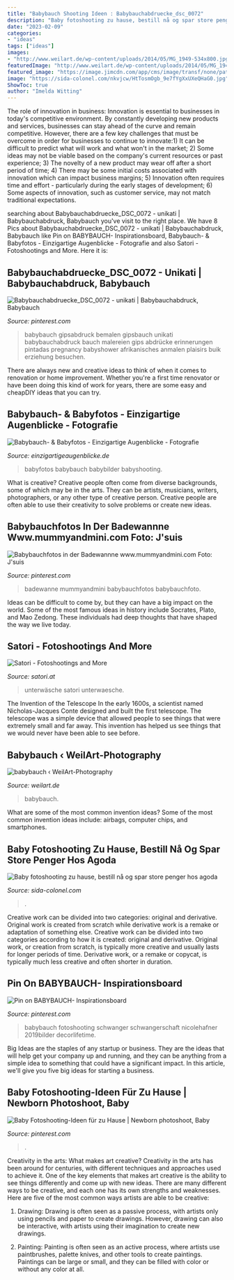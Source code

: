 ```yaml
---
title: "Babybauch Shooting Ideen : Babybauchabdruecke_dsc_0072"
description: "Baby fotoshooting zu hause, bestill nå og spar store penger hos agoda"
date: "2023-02-09"
categories:
- "ideas"
tags: ["ideas"]
images:
- "http://www.weilart.de/wp-content/uploads/2014/05/MG_1949-534x800.jpg"
featuredImage: "http://www.weilart.de/wp-content/uploads/2014/05/MG_1949-534x800.jpg"
featured_image: "https://image.jimcdn.com/app/cms/image/transf/none/path/s8b1d1366e7fb33b7/image/ibe72d4da9b63e879/version/1423861184/babyfotos-babyshooting-babybilder-neugeborenenbilder-neugebornenshooting-neugeborenenfotografie-babyfotograf-neuss-grevenbroich-köln-düsseldorf-aaachen-mönchengladbach.jpg"
image: "https://sida-colonel.com/nkvjcw/HtTosmOgb_9e7fYgXxUXeQHaG0.jpg"
ShowToc: true
author: "Imelda Witting"
---
```



The role of innovation in business:
Innovation is essential to businesses in today's competitive environment. By constantly developing new products and services, businesses can stay ahead of the curve and remain competitive. However, there are a few key challenges that must be overcome in order for businesses to continue to innovate:1) It can be difficult to predict what will work and what won't in the market; 2) Some ideas may not be viable based on the company's current resources or past experience; 3) The novelty of a new product may wear off after a short period of time; 4) There may be some initial costs associated with innovation which can impact business margins; 5) Innovation often requires time and effort - particularly during the early stages of development; 6) Some aspects of innovation, such as customer service, may not match traditional expectations.

	

		
searching about Babybauchabdruecke_DSC_0072 - unikati | Babybauchabdruck, Babybauch you've visit to the right place. We have 8 Pics about Babybauchabdruecke_DSC_0072 - unikati | Babybauchabdruck, Babybauch like Pin on BABYBAUCH- Inspirationsboard, Babybauch- &amp; Babyfotos - Einzigartige Augenblicke - Fotografie and also Satori - Fotoshootings and More. Here it is:
		
    
## Babybauchabdruecke_DSC_0072 - Unikati | Babybauchabdruck, Babybauch

<img loading=lazy src="https://i.pinimg.com/736x/89/21/50/892150f64b786220bd98d05bc3b3132f.jpg" onerror="this.onerror=null;this.src='https://tse1.mm.bing.net/th?id=OIP.xezWodZxwXNtKucj54Pt5QHaLB&amp;pid=15.1';" alt="Babybauchabdruecke_DSC_0072 - unikati | Babybauchabdruck, Babybauch">

_Source: pinterest.com_

>babybauch gipsabdruck bemalen gipsbauch unikati babybauchabdruck bauch malereien gips abdrücke erinnerungen pintadas pregnancy babyshower afrikanisches anmalen plaisirs buik erziehung besuchen. 

	

There are always new and creative ideas to think of when it comes to renovation or home improvement. Whether you're a first time renovator or have been doing this kind of work for years, there are some easy and cheapDIY ideas that you can try.

    
## Babybauch- &amp; Babyfotos - Einzigartige Augenblicke - Fotografie

<img loading=lazy src="https://image.jimcdn.com/app/cms/image/transf/none/path/s8b1d1366e7fb33b7/image/ibe72d4da9b63e879/version/1423861184/babyfotos-babyshooting-babybilder-neugeborenenbilder-neugebornenshooting-neugeborenenfotografie-babyfotograf-neuss-grevenbroich-köln-düsseldorf-aaachen-mönchengladbach.jpg" onerror="this.onerror=null;this.src='https://tse4.mm.bing.net/th?id=OIP.LshRXQpZ3BclWVoL81lPtQHaFW&amp;pid=15.1';" alt="Babybauch- &amp; Babyfotos - Einzigartige Augenblicke - Fotografie">

_Source: einzigartigeaugenblicke.de_

>babyfotos babybauch babybilder babyshooting. 

	

What is creative?
Creative people often come from diverse backgrounds, some of which may be in the arts. They can be artists, musicians, writers, photographers, or any other type of creative person. Creative people are often able to use their creativity to solve problems or create new ideas.

    
## Babybauchfotos In Der Badewannne Www.mummyandmini.com Foto: J&#039;suis

<img loading=lazy src="https://i.pinimg.com/736x/c6/df/78/c6df78f4f2001796b09bdb83aefa4609--bathtubs-indoor.jpg" onerror="this.onerror=null;this.src='https://tse1.mm.bing.net/th?id=OIP.4TAMHmhoxkyqRrWTyEQn3gHaLH&amp;pid=15.1';" alt="Babybauchfotos in der Badewannne www.mummyandmini.com Foto: J&#039;suis">

_Source: pinterest.com_

>badewanne mummyandmini babybauchfotos babybauchfoto. 

	

Ideas can be difficult to come by, but they can have a big impact on the world. Some of the most famous ideas in history include Socrates, Plato, and Mao Zedong. These individuals had deep thoughts that have shaped the way we live today.

    
## Satori - Fotoshootings And More

<img loading=lazy src="http://satori.at/wp-content/uploads/bfi_thumb/unterwaesche_privatkunde_sw-m7nw7afyrq6nm73peynnxhyumv5bw1d7mgb1by7s3s.jpg" onerror="this.onerror=null;this.src='https://tse1.mm.bing.net/th?id=OIP.QGMRfcxKgFQ6hwx7u56VeQHaE7&amp;pid=15.1';" alt="Satori - Fotoshootings and More">

_Source: satori.at_

>unterwäsche satori unterwaesche. 

	

The Invention of the Telescope
In the early 1600s, a scientist named Nicholas-Jacques Conte designed and built the first telescope. The telescope was a simple device that allowed people to see things that were extremely small and far away. This invention has helped us see things that we would never have been able to see before.

    
## Babybauch ‹ WeilArt-Photography

<img loading=lazy src="http://www.weilart.de/wp-content/uploads/2014/05/MG_1949-534x800.jpg" onerror="this.onerror=null;this.src='https://tse3.mm.bing.net/th?id=OIP.xy78_2QSvxxb-Qv0mVpUAwHaLG&amp;pid=15.1';" alt="babybauch ‹ WeilArt-Photography">

_Source: weilart.de_

>babybauch. 

	

What are some of the most common invention ideas?
Some of the most common invention ideas include: airbags, computer chips, and smartphones.

    
## Baby Fotoshooting Zu Hause, Bestill Nå Og Spar Store Penger Hos Agoda

<img loading=lazy src="https://sida-colonel.com/nkvjcw/HtTosmOgb_9e7fYgXxUXeQHaG0.jpg" onerror="this.onerror=null;this.src='https://tse3.mm.bing.net/th?id=OIP.xY_WLW8vj04OK38-SWANHgAAAA&amp;pid=15.1';" alt="Baby fotoshooting zu hause, bestill nå og spar store penger hos agoda">

_Source: sida-colonel.com_

>. 

	

Creative work can be divided into two categories: original and derivative. Original work is created from scratch while derivative work is a remake or adaptation of something else.
Creative work can be divided into two categories according to how it is created: original and derivative. Original work, or creation from scratch, is typically more creative and usually lasts for longer periods of time. Derivative work, or a remake or copycat, is typically much less creative and often shorter in duration.

    
## Pin On BABYBAUCH- Inspirationsboard

<img loading=lazy src="https://i.pinimg.com/736x/d9/9b/62/d99b62f64fa77dd813def2d5486ef0d0.jpg" onerror="this.onerror=null;this.src='https://tse1.mm.bing.net/th?id=OIP.UW--V6VNHXB0lEpqaFp3WQHaLH&amp;pid=15.1';" alt="Pin on BABYBAUCH- Inspirationsboard">

_Source: pinterest.com_

>babybauch fotoshooting schwanger schwangerschaft nicolehafner 2019bilder decorlifetime. 

	

Big Ideas are the staples of any startup or business. They are the ideas that will help get your company up and running, and they can be anything from a simple idea to something that could have a significant impact. In this article, we'll give you five big ideas for starting a business.

    
## Baby Fotoshooting-Ideen Für Zu Hause | Newborn Photoshoot, Baby

<img loading=lazy src="https://i.pinimg.com/736x/31/73/0c/31730c3b9375dc5063271f1cfa099aa4.jpg" onerror="this.onerror=null;this.src='https://tse4.mm.bing.net/th?id=OIP.UUhELPQ8D6YGP-CbF70aSQHaLH&amp;pid=15.1';" alt="Baby Fotoshooting-Ideen für zu Hause | Newborn photoshoot, Baby">

_Source: pinterest.com_

>. 

	

Creativity in the arts: What makes art creative?
Creativity in the arts has been around for centuries, with different techniques and approaches used to achieve it. One of the key elements that makes art creative is the ability to see things differently and come up with new ideas. There are many different ways to be creative, and each one has its own strengths and weaknesses. Here are five of the most common ways artists are able to be creative: 
1. Drawing: Drawing is often seen as a passive process, with artists only using pencils and paper to create drawings. However, drawing can also be interactive, with artists using their imagination to create new drawings.

2. Painting: Painting is often seen as an active process, where artists use paintbrushes, palette knives, and other tools to create paintings. Paintings can be large or small, and they can be filled with color or without any color at all.

